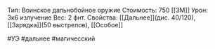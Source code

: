 Тип: Воинское дальнобойное оружие
Стоимость: 750 [[ЗМ]]
Урон: 3к6 излучение
Вес: 2 фнт.
Свойства: [[Дальнее]](дис. 40/120), [[Зарядка]](50 выстрелов), [[Особое]]

#УЭ #дальнее #магичесский 